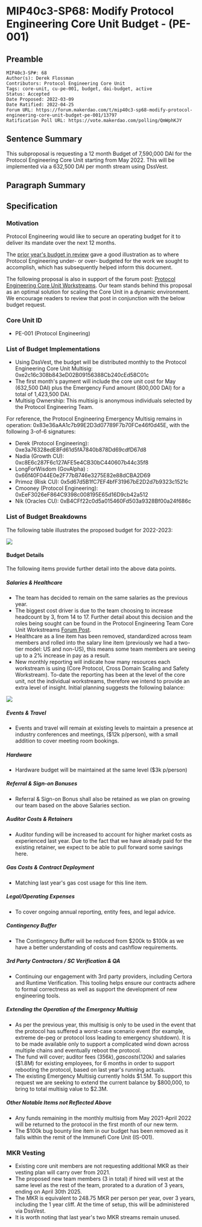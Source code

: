 # MIP40c3-SP68: Modify Protocol Engineering Core Unit Budget - (PE-001)

## Preamble

```
MIP40c3-SP#: 68
Author(s): Derek Flossman
Contributors: Protocol Engineering Core Unit
Tags: core-unit, cu-pe-001, budget, dai-budget, active
Status: Accepted
Date Proposed: 2022-03-09
Date Ratified: 2022-04-25
Forum URL: https://forum.makerdao.com/t/mip40c3-sp68-modify-protocol-engineering-core-unit-budget-pe-001/13797
Ratification Poll URL: https://vote.makerdao.com/polling/QmWphKJY
```

## Sentence Summary

This subproposal is requesting a 12 month Budget of 7,590,000 DAI for the Protocol Engineering Core Unit starting from May 2022. This will be implemented via a 632,500 DAI per month stream using DssVest.

## Paragraph Summary

<TBD>

## Specification

### Motivation

Protocol Engineering would like to secure an operating budget for it to deliver its mandate over the next 12 months.

The [prior year's budget in review](https://forum.makerdao.com/t/pecu-2021-2022-financial-year-in-review/13793) gave a good illustration as to where Protocol Engineering under- or over- budgeted for the work we sought to accomplish, which has subsequently helped inform this document.

The following proposal is also in support of the forum post: [Protocol Engineering Core Unit Workstreams](https://forum.makerdao.com/t/protocol-engineering-core-unit-workstreams/13795). Our team stands behind this proposal as an optimal solution for scaling the Core Unit in a dynamic environment. We encourage readers to review that post in conjunction with the below budget request.

### Core Unit ID

- PE-001 (Protocol Engineering)

### List of Budget Implementations

* Using DssVest, the budget will be distributed monthly to the Protocol Engineering Core Unit Multisig: 0xe2c16c308b843eD02B09156388Cb240cEd58C01c
* The first month's payment will include the core unit cost for May (632,500 DAI) plus the Emergency Fund amount (800,000 DAI) for a total of 1,423,500 DAI.
* Multisig Ownership: This multisig is anonymous individuals selected by the Protocol Engineering Team.

For reference, the Protocol Engineering Emergency Multisig remains in operation: 0x83e36aAA1c7b99E2D3d07789F7b70FCe46f0d45E, with the following 3-of-6 signatures:

* Derek (Protocol Engineering): 0xe3a76328edE8Fd61d5fA7840b878Dd69cdfD67d8
* Nadia (Growth CU): 0xc8E6c287F6c127AFE5e4CB30bC440607b44c35f8
* LongForWisdom (GovAlpha) : 0x66f40F044E0e2F77bB746e3275E82e88dCBA2D69
* Primoz (Risk CU): 0x5d67d5B1fC7EF4bfF31967bE2D2d7b9323c1521c
* Cmooney (Protocol Engineering): 0xEeF3026eF864C9398c008195E65d16D9cb42a512
* Nik (Oracles CU): 0xB4CFf22c0d5a015460Fd503a9328Bf00a24f686c


### List of Budget Breakdowns

The following table illustrates the proposed budget for 2022-2023:

![](https://makerdao-forum-backup.s3.dualstack.us-east-1.amazonaws.com/original/2X/7/792542da26e0e2224db59fe334ed1a33d3122310.png)

#### Budget Details

The following items provide further detail into the above data points.

##### Salaries & Healthcare

* The team has decided to remain on the same salaries as the previous year.
* The biggest cost driver is due to the team choosing to increase headcount by 3, from 14 to 17. Further detail about this decision and the roles being sought can be found in the  Protocol Engineering Team Core Unit Workstreams [Forum Post](https://forum.makerdao.com/t/protocol-engineering-core-unit-workstreams/13795).
* Healthcare as a line item has been removed, standardized across team members and rolled into the salary line item (previously we had a two-tier model: US and non-US), this means some team members are seeing up to a 2% increase in pay as a result.
* New monthly reporting will indicate how many resources each workstream is using (Core Protocol, Cross Domain Scaling and Safety Workstream). To-date the reporting has been at the level of the core unit, not the individual workstreams, therefore we intend to provide an extra level of insight. Initial planning suggests the following balance:

![](https://makerdao-forum-backup.s3.dualstack.us-east-1.amazonaws.com/original/2X/a/aba6060ca4a65587bb89ebe2a16ef4eadf186bdd.png)

##### Events & Travel

* Events and travel will remain at existing levels to maintain a presence at industry conferences and meetings, ($12k p/person), with a small addition to cover meeting room bookings.

##### Hardware

* Hardware budget will be maintained at the same level ($3k p/person)

##### Referral & Sign-on Bonuses

* Referral & Sign-on Bonus shall also be retained as we plan on growing our team based on the above Salaries section.

##### Auditor Costs & Retainers

* Auditor funding will be increased to account for higher market costs as experienced last year. Due to the fact that we have already paid for the existing retainer, we expect to be able to pull forward some savings here.

##### Gas Costs & Contract Deployment

* Matching last year's gas cost usage for this line item.

##### Legal/Operating Expenses

* To cover ongoing annual reporting, entity fees, and legal advice.

##### Contingency Buffer

* The Contingency Buffer will be reduced from $200k to $100k as we have a better understanding of costs and cashflow requirements.

##### 3rd Party Contractors / SC Verification & QA

* Continuing our engagement with 3rd party providers, including Certora and Runtime Verification. This tooling helps ensure our contracts adhere to formal correctness as well as support the development of new engineering tools.

##### Extending the Operation of the Emergency Multisig

* As per the previous year, this multisig is only to be used in the event that the protocol has suffered a worst-case scenario event (for example, extreme de-peg or protocol loss leading to emergency shutdown). It is to be made available only to support a complicated wind down across multiple chains and eventually reboot the protocol.
* The fund will cover; auditor fees ($356k), gas costs ($120k) and salaries ($1.8M) for existing employees, for 6 months in order to support rebooting the protocol, based on last year's running actuals.
* The existing Emergency Multisig currently holds $1.5M. To support this request we are seeking to extend the current balance by $800,000, to bring to total multisig value to $2.3M.

##### Other Notable Items not Reflected Above

* Any funds remaining in the monthly multisig from May 2021-April 2022 will be returned to the protocol in the first month of our new term.
* The $100k bug bounty line item in our budget has been removed as it falls within the remit of the Immunefi Core Unit (IS-001).

### MKR Vesting

* Existing core unit members are not requesting additional MKR as their vesting plan will carry over from 2021.
* The proposed new team members (3 in total) if hired will vest at the same level as the rest of the team, prorated to a duration of 3 years, ending on April 30th 2025.
* The MKR is equivalent to 248.75 MKR per person per year, over 3 years, including the 1 year cliff. At the time of setup, this will be administered via DssVest.
* It is worth noting that last year's two MKR streams remain unused.
